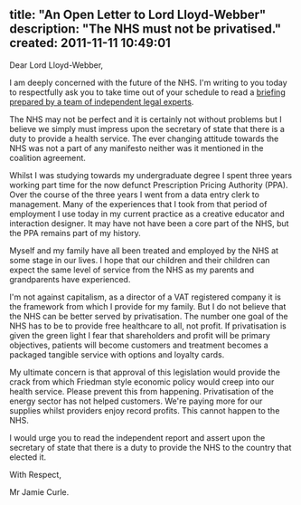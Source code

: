 title: "An Open Letter to Lord Lloyd-Webber"
description: "The NHS must not be privatised."
created: 2011-11-11 10:49:01
---

Dear Lord Lloyd-Webber, 

I am deeply concerned with the future of the NHS. I'm writing to you today to respectfully ask you to take time out of your schedule to read a [briefing prepared by a team of independent legal experts][1]. 

The NHS may not be perfect and it is certainly not without problems but I believe we simply must impress upon the secretary of state that there is a duty to provide a health service. The ever changing attitude towards the NHS was not a part of any manifesto neither was it mentioned in the coalition agreement.

Whilst I was studying towards my undergraduate degree I spent three years working part time for the now defunct Prescription Pricing Authority (PPA). Over the course of the three years I went from a data entry clerk to management. Many of the experiences that I took from that period of employment I use today in my current practice as a creative educator and interaction designer. It may have not have been a core part of the NHS, but the PPA remains part of my history.

Myself and my family have all been treated and employed by the NHS at some stage in our lives. I hope that our children and their children can expect the same level of service from the NHS as my parents and grandparents have experienced. 

I'm not against capitalism, as a director of a VAT registered company it is the framework from which I provide for my family. But I do not believe that the NHS can be better served by privatisation. The number one goal of the NHS has to be to provide free healthcare to all, not profit. If privatisation is given the green light I fear that shareholders and profit will be primary objectives, patients will become customers and treatment becomes a packaged tangible service with options and loyalty cards. 

My ultimate concern is that approval of this legislation would provide the crack from which Friedman style economic policy would creep into our health service. Please prevent this from happening. Privatisation of the energy sector has not helped customers. We're paying more for our supplies whilst providers enjoy record profits. This cannot happen to the NHS.

I would urge you to read the independent report and assert upon the secretary of state that there is a duty to provide the NHS to the country that elected it.

With Respect, 

Mr Jamie Curle.

[1]: http://www.38degrees.org.uk/clause-10-advice/